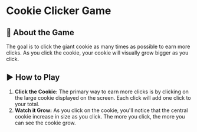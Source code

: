 # Cookie Clicker Game

## 🍪 About the Game
The goal is to click the giant cookie as many times as possible to earn more clicks. As you click the cookie, your cookie will visually grow bigger as you click.
## ▶️ How to Play

1.  **Click the Cookie:** The primary way to earn more clicks is by clicking on the large cookie displayed on the screen. Each click will add one click to your total.
2.  **Watch it Grow:** As you click on the cookie, you'll notice that the central cookie increase in size as you click. The more you click, the more you can see the cookie grow.

